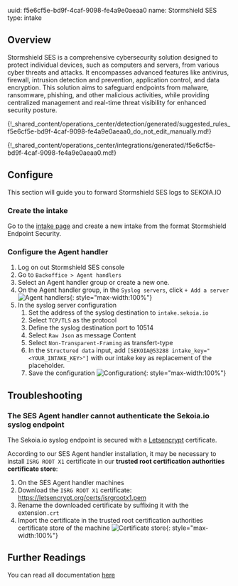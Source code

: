 uuid: f5e6cf5e-bd9f-4caf-9098-fe4a9e0aeaa0
name: Stormshield SES
type: intake

## Overview

Stormshield SES is a comprehensive cybersecurity solution designed to protect individual devices, such as computers and servers, from various cyber threats and attacks. It encompasses advanced features like antivirus, firewall, intrusion detection and prevention, application control, and data encryption. This solution aims to safeguard endpoints from malware, ransomware, phishing, and other malicious activities, while providing centralized management and real-time threat visibility for enhanced security posture.

{!_shared_content/operations_center/detection/generated/suggested_rules_f5e6cf5e-bd9f-4caf-9098-fe4a9e0aeaa0_do_not_edit_manually.md!}

{!_shared_content/operations_center/integrations/generated/f5e6cf5e-bd9f-4caf-9098-fe4a9e0aeaa0.md!}

## Configure

This section will guide you to forward Stormshield SES logs to SEKOIA.IO

### Create the intake

Go to the [intake page](https://app.sekoia.io/operations/intakes) and create a new intake from the format Stormshield Endpoint Security.

### Configure the Agent handler

1. Log on out Stormshield SES console
2. Go to `Backoffice > Agent handlers`
3. Select an Agent handler group or create a new one.
4. On the Agent handler group, in the `Syslog servers`, click `+ Add a server`
   ![Agent handlers](/assets/operation_center/integration_catalog/endpoint/stormshield/stormshield_ses_01.png){: style="max-width:100%"} 
5. In the syslog server configuration
   1. Set the address of the syslog destination to `intake.sekoia.io`
   2. Select `TCP/TLS` as the protocol
   3. Define the syslog destination port to 10514
   4. Select `Raw Json` as message Content
   5. Select `Non-Transparent-Framing` as transfert-type
   6. In the `Structured data` input, add `[SEKOIA@53288 intake_key="<YOUR_INTAKE_KEY>"]` with our intake key as replacement of the placeholder.
   7. Save the configuration
   ![Configuration](/assets/operation_center/integration_catalog/endpoint/stormshield/stormshield_ses_02.png){: style="max-width:100%"} 

## Troubleshooting

### The SES Agent handler cannot authenticate the Sekoia.io syslog endpoint

The Sekoia.io syslog endpoint is secured with a [Letsencrypt](https://letsencrypt.org) certificate.

According to our SES Agent handler installation, it may be necessary to install `ISRG ROOT X1` certificate in our **trusted root certification authorities certificate store**:

1. On the SES Agent handler machines
2. Download the `ISRG ROOT X1` certificate: https://letsencrypt.org/certs/isrgrootx1.pem
3. Rename the downloaded certificate by suffixing it with the extension`.crt`
4. Import the certificate in the trusted root certification authorities certificate store of the machine
   ![Certificate store](/assets/operation_center/integration_catalog/endpoint/stormshield/stormshield_ses_03.png){: style="max-width:100%"} 


## Further Readings

You can read all documentation [here](https://documentation.stormshield.eu/SES/v7.2/en/Content/PDF/ses-en-administration_guide-v7.2.pdf)
